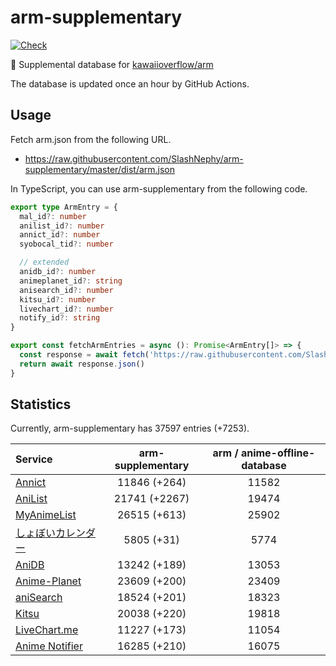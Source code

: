 # arm-supplementary

[![Check](https://github.com/SlashNephy/arm-supplementary/actions/workflows/check-node.yml/badge.svg)](https://github.com/SlashNephy/arm-supplementary/actions/workflows/check-node.yml)

💊 Supplemental database for [kawaiioverflow/arm](https://github.com/kawaiioverflow/arm)

The database is updated once an hour by GitHub Actions.

## Usage

Fetch arm.json from the following URL.

- https://raw.githubusercontent.com/SlashNephy/arm-supplementary/master/dist/arm.json

In TypeScript, you can use arm-supplementary from the following code.

```TypeScript
export type ArmEntry = {
  mal_id?: number
  anilist_id?: number
  annict_id?: number
  syobocal_tid?: number

  // extended
  anidb_id?: number
  animeplanet_id?: string
  anisearch_id?: number
  kitsu_id?: number
  livechart_id?: number
  notify_id?: string
}

export const fetchArmEntries = async (): Promise<ArmEntry[]> => {
  const response = await fetch('https://raw.githubusercontent.com/SlashNephy/arm-supplementary/master/dist/arm.json')
  return await response.json()
}
```

## Statistics

Currently, arm-supplementary has 37597 entries (+7253).

| Service                                     | arm-supplementary | arm / anime-offline-database |
| :------------------------------------------ | :---------------: | :--------------------------: |
| [Annict](https://annict.com)                |   11846 (+264)    |            11582             |
| [AniList](https://anilist.co)               |   21741 (+2267)   |            19474             |
| [MyAnimeList](https://myanimelist.net)      |   26515 (+613)    |            25902             |
| [しょぼいカレンダー](https://cal.syoboi.jp) |    5805 (+31)     |             5774             |
| [AniDB](https://anidb.net)                  |   13242 (+189)    |            13053             |
| [Anime-Planet](https://anime-planet.com)    |   23609 (+200)    |            23409             |
| [aniSearch](https://anisearch.com)          |   18524 (+201)    |            18323             |
| [Kitsu](https://kitsu.io)                   |   20038 (+220)    |            19818             |
| [LiveChart.me](https://livechart.me)        |   11227 (+173)    |            11054             |
| [Anime Notifier](https://notify.moe)        |   16285 (+210)    |            16075             |
